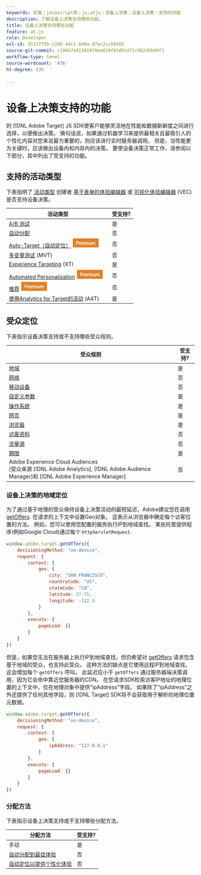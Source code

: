 ```yaml
---
keywords: 实施；javascript库；js;atjs；设备上决策；设备上决策；支持的功能
description: 了解设备上决策支持哪些功能。
title: 设备上决策支持哪些功能
feature: at.js
role: Developer
exl-id: 3531ff55-c3db-44c1-8d0a-d7ec2ccb6505
source-git-commit: c196b7e41101978ee029f93d5cd71c9b2d5b99f1
workflow-type: tm+mt
source-wordcount: '476'
ht-degree: 13%

---
```


# 设备上决策支持的功能

的 [!DNL Adobe Target] JS SDK使客户能够灵活地在性能和数据新鲜度之间进行选择，以便做出决策。 换句话说，如果通过机器学习来提供最相关且最吸引人的个性化内容对您来说最为重要的，则应该进行实时服务器调用。 但是，当性能更为关键时，应该做出设备内和内存内的决策。 要使设备决策正常工作，请参阅以下部分，其中列出了受支持的功能。

## 支持的活动类型

下表指明了 [活动类型](/help/main/c-activities/target-activities-guide.md) 创建者 [基于表单的体验编辑器](/help/main/c-experiences/form-experience-composer.md) 或 [可视化体验编辑器](/help/main/c-experiences/c-visual-experience-composer/visual-experience-composer.md) (VEC)是否支持设备决策。

| 活动类型 | 受支持? |
| --- | --- |
| [A/B 测试](/help/main/c-activities/t-test-ab/test-ab.md) | 是 |
| [自动分配](/help/main/c-activities/automated-traffic-allocation/automated-traffic-allocation.md) | 否 |
| [Auto-Target（自动定位）](/help/main/c-activities/auto-target/auto-target-to-optimize.md) ![Premium](/help/main/assets/premium.png) | 否 |
| [多变量测试](/help/main/c-activities/c-multivariate-testing/multivariate-testing.md) (MVT) | 否 |
| [Experience Targeting](/help/main/c-activities/t-experience-target/experience-target.md) (XT) | 是 |
| [Automated Personalization](/help/main/c-activities/t-automated-personalization/automated-personalization.md) ![Premium](/help/main/assets/premium.png) | 否 |
| [推荐](/help/main/c-recommendations/recommendations.md) ![Premium](/help/main/assets/premium.png) | 否 |
| [使用Analytics for Target的活动](/help/main/c-integrating-target-with-mac/a4t/a4t.md) (A4T) | 是 |

## 受众定位

下表指示设备决策支持或不支持哪些受众规则。

| 受众规则 | 受支持? |
| --- | --- |
| [地域](/help/main/c-target/c-audiences/c-target-rules/geo.md) | 是 |
| [网络](/help/main/c-target/c-audiences/c-target-rules/network.md) | 否 |
| [移动设备](/help/main/c-target/c-audiences/c-target-rules/mobile.md) | 否 |
| [自定义参数](/help/main/c-target/c-audiences/c-target-rules/custom-parameters.md) | 是 |
| [操作系统](/help/main/c-target/c-audiences/c-target-rules/operating-system.md) | 是 |
| [网页](/help/main/c-target/c-audiences/c-target-rules/site-pages.md) | 是 |
| [浏览器](/help/main/c-target/c-audiences/c-target-rules/browser.md) | 是 |
| [访客资料](/help/main/c-target/c-audiences/c-target-rules/visitor-profile.md) | 否 |
| [流量源](/help/main/c-target/c-audiences/c-target-rules/traffic-sources.md) | 否 |
| [期限](/help/main/c-target/c-audiences/c-target-rules/time-frame.md) | 是 |
| Adobe Experience Cloud Audiences<br>(受众来源 [!DNL Adobe Analytics], [!DNL Adobe Audience Manager]和 [!DNL Adobe Experience Manager] | 否 |

### 设备上决策的地域定位

为了通过基于地理的受众保持设备上决策活动的最短延迟，Adobe建议您在调用 [getOffers](https://developer.adobe.com/target/implement/client-side/atjs/atjs-functions/adobe-target-getoffers-atjs-2/). 在请求的上下文中设置Geo对象。 这表示从浏览器中确定每个访客位置的方法。 例如，您可以使用您配置的服务执行IP到地域查找。 某些托管提供程序(例如Google Cloud)通过每个 `HttpServletRequest`.

```javascript
window.adobe.target.getOffers({ 
	decisioningMethod: "on-device", 
	request: { 
		context: { 
			geo: { 
				city: "SAN FRANCISCO", 
				countryCode: "US", 
				stateCode: "CA", 
				latitude: 37.75, 
				longitude: -122.4 
			} 
		}, 
		execute: { 
			pageLoad: {} 
		} 
	} 
})
```

但是，如果您无法在服务器上执行IP到地域查找，但仍希望对 [getOffers](https://developer.adobe.com/target/implement/client-side/atjs/atjs-functions/adobe-target-getoffers-atjs-2/) 请求包含基于地域的受众，也支持此受众。 这种方法的缺点是它使用远程IP到地域查找，这会增加每个 `getOffers` 呼叫。 此延迟应小于 `getOffers` 通过服务器端决策调用，因为它会命中靠近您服务器的CDN。 在您请求SDK检索访客IP地址的地理位置的上下文中，仅在地理对象中提供“ipAddress”字段。 如果除了“ipAddress”之外还提供了任何其他字段，则 [!DNL Target] SDK将不会获取用于解析的地理位置元数据。

```javascript
window.adobe.target.getOffers({ 
	decisioningMethod: "on-device", 
	request: { 
		context: { 
			geo: { 
				ipAddress: "127.0.0.1" 
			} 
		}, 
		execute: { 
			pageLoad: {} 
		} 
	} 
})
```

### 分配方法

下表指示设备上决策支持或不支持哪些分配方法。

| 分配方法 | 受支持? |
| --- | --- |
| 手动 | 是 |
| [自动分配到最佳体验](/help/main/c-activities/automated-traffic-allocation/automated-traffic-allocation.md) | 否 |
| [自动定位以提供个性化体验](/help/main/c-activities/auto-target/auto-target-to-optimize.md) | 否 |
